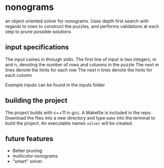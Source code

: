 # nonograms

an object oriented solver for nonograms. Uses depth first search with regards to rows to construct the puzzles, and performs validations at each step to prune possible solutions

## input specifications

The input comes in through stdin.
The first line of input is two integers, m and n, denoting the number of rows and columns in the puzzle
The next m lines denote the hints for each row
The next n lines denote the hints for each column

Example inputs can be found in the inputs folder

## building the project
The project builds with c++11 in gcc. A Makefile is included in the repo. Download the files into a new directory and type `make` into the terminal to build the project. An executable names `solver` will be created.

## future features
* Better pruning
* multicolor nonograms
* "smart" solver
